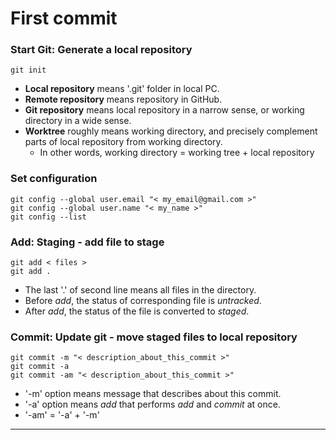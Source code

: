 # First commit

### Start Git: Generate a local repository
```
git init
```
* **Local repository** means '.git' folder in local PC.
* **Remote repository** means repository in GitHub.
* **Git repository** means local repository in a narrow sense, or working directory in a wide sense.
* **Worktree** roughly means working directory, and precisely complement parts of local repository from working directory.
  * In other words, working directory = working tree + local repository

### Set configuration
```
git config --global user.email "< my_email@gmail.com >"
git config --global user.name "< my_name >"
git config --list
```

### Add: Staging - add file to stage
```
git add < files > 
git add .
```
* The last '.' of second line means all files in the directory.
* Before *add*, the status of corresponding file is *untracked*.
* After *add*, the status of the file is converted to *staged*.

### Commit: Update git - move staged files to local repository
```
git commit -m "< description_about_this_commit >"
git commit -a
git commit -am "< description_about_this_commit >"
```
* '-m' option means message that describes about this commit.
* '-a' option means *add* that performs *add* and *commit* at once.
* '-am' = '-a' + '-m'
- - -
